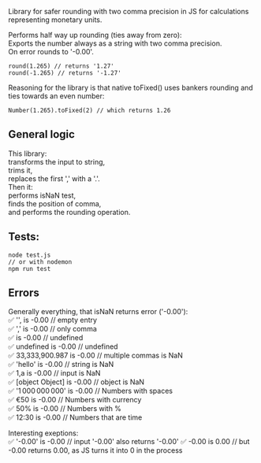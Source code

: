 
Library for safer rounding with two comma precision in JS for calculations representing monetary units.  

Performs half way up rounding (ties away from zero):  
Exports the number always as a string with two comma precision.   
On error rounds to '-0.00'.  

```
round(1.265) // returns '1.27'
round(-1.265) // returns '-1.27'
```

Reasoning for the library is that native toFixed() uses bankers rounding and ties towards an even number:  

```
Number(1.265).toFixed(2) // which returns 1.26
```  
## General logic  
This library:  
transforms the input to string,  
trims it,  
replaces the first ',' with a '.'.  
Then it:  
performs isNaN test,  
finds the position of comma,  
and performs the rounding operation.      

## Tests:
```
node test.js
// or with nodemon
npm run test
```

## Errors
Generally everything, that isNaN returns error ('-0.00'):   
✅ '', is -0.00               // empty entry  
✅ ',' is -0.00               // only comma  
✅   is -0.00                 // undefined  
✅ undefined is -0.00         // undefined  
✅ 33,333,900.987 is -0.00    // multiple commas is NaN  
✅ 'hello' is -0.00           // string is NaN  
✅ 1,a is -0.00               // input is NaN  
✅ [object Object] is -0.00   // object is NaN  
✅ '1 000 000 000'  is -0.00  // Numbers with spaces  
✅ €50 is -0.00               // Numbers with currency  
✅ 50% is -0.00               // Numbers with %  
✅ 12:30 is -0.00             // Numbers that are time  

Interesting exeptions:  
✅ '-0.00' is -0.00          // input '-0.00' also returns '-0.00'
✅ -0.00 is 0.00             // but -0.00 returns 0.00, as JS turns it into 0 in the process
